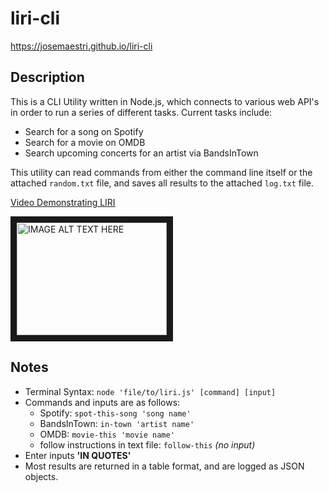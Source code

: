 # liri-cli
https://josemaestri.github.io/liri-cli

## Description
This is a CLI Utility written in Node.js, which connects to various web API's in order to run a series of different tasks. Current tasks include:
- Search for a song on Spotify
- Search for a movie on OMDB
- Search upcoming concerts for an artist via BandsInTown

This utility can read commands from either the command line itself or the attached `random.txt` file, and saves all results to the attached `log.txt` file. 

[Video Demonstrating LIRI](https://youtu.be/as0kz64BXD8)

<a href="http://www.youtube.com/watch?feature=player_embedded&v=as0kz64BXD8
" target="_blank"><img src="http://img.youtube.com/vi/as0kz64BXD8/0.jpg" 
alt="IMAGE ALT TEXT HERE" width="240" height="180" border="10" /></a>


## Notes
- Terminal Syntax: `node 'file/to/liri.js' [command] [input]`
- Commands and inputs are as follows:
  - Spotify: `spot-this-song 'song name'`
  - BandsInTown: `in-town 'artist name'`
  - OMDB: `movie-this 'movie name'`
  - follow instructions in text file: `follow-this` _(no input)_ 
- Enter inputs __'IN QUOTES'__
- Most results are returned in a table format, and are logged as JSON objects.
